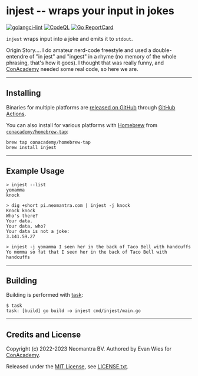 # injest -- wraps your input in jokes

[![golangci-lint](https://github.com/conacademy/injest/actions/workflows/golangci-lint.yml/badge.svg)](https://github.com/conacademy/injest/actions/workflows/golangci-lint.yml)
[![CodeQL](https://github.com/conacademy/injest/actions/workflows/codeql-analysis.yml/badge.svg)](https://github.com/conacademy/injest/actions/workflows/codeql-analysis.yml)
[![Go ReportCard](https://goreportcard.com/badge/conacademy/injest)](http://goreportcard.com/report/conacademy/injest)

`injest` wraps input into a joke and emits it to `stdout`.

Origin Story.... I do amateur nerd-code freestyle and used a double-entendre of "in jest" and "ingest" in a rhyme (no memory of the whole phrasing, that's how it goes).   I thought that was really funny, and [ConAcademy](https://github.com/conacademy) needed some real code, so here we are.

----

## Installing

Binaries for multiple platforms are [released on GitHub](https://github.com/conacademy/injest/releases) through [GitHub Actions](https://github.com/conacademy/injest/actions).

You can also install for various platforms with [Homebrew](https://brew.sh) from [`conacademy/homebrew-tap`](https://github.com/conacademy/homebrew-tap):

```
brew tap conacademy/homebrew-tap
brew install injest
```

----

## Example Usage

```
> injest --list
yomamma
knock

> dig +short pi.neomantra.com | injest -j knock
Knock knock
Who's there?
Your data.
Your data, who?
Your data is not a joke:
3.141.59.27

> injest -j yomamma I seen her in the back of Taco Bell with handcuffs
Yo momma so fat that I seen her in the back of Taco Bell with handcuffs
```

----

## Building

Building is performed with [task](https://taskfile.dev/):

```
$ task
task: [build] go build -o injest cmd/injest/main.go
```

----

## Credits and License

Copyright (c) 2022-2023 Neomantra BV.  Authored by Evan Wies for [ConAcademy](https://github.com/conacademy).

Released under the [MIT License](https://en.wikipedia.org/wiki/MIT_License), see [LICENSE.txt](./LICENSE.txt).
